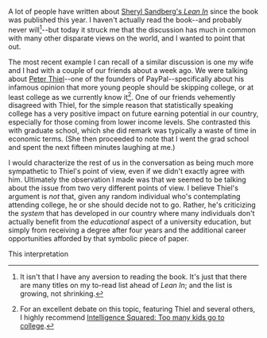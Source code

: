 A lot of people have written about [Sheryl Sandberg's *Lean In*](http://www.amazon.com/Lean-In-Women-Work-Will/dp/0385349947/) since the book was published this year. I haven't actually read the book--and probably never will[^probably-will-not-read]--but today it struck me that the discussion has much in common with many other disparate views on the world, and I wanted to point that out.

The most recent example I can recall of a similar discussion is one my wife and I had with a couple of our friends about a week ago. We were talking about [Peter Thiel](http://en.wikipedia.org/wiki/Peter_Thiel)--one of the founders of PayPal--specifically about his infamous opinion that more young people should be skipping college, or at least college as we currently know it[^intelligence-squared]. One of our friends vehemently disagreed with Thiel, for the simple reason that statistically speaking college has a very positive impact on future earning potential in our country, especially for those coming from lower income levels. She contrasted this with graduate school, which she did remark was typically a waste of time in economic terms. (She then proceeded to note that I went the grad school and spent the next fifteen minutes laughing at me.)

I would characterize the rest of us in the conversation as being much more sympathetic to Thiel's point of view, even if we didn't exactly agree with him. Ultimately the observation I made was that we seemed to be talking about the issue from two very different points of view. I believe Thiel's argument is *not* that, given any random individual who's contemplating attending college, he or she should decide not to go. Rather, he's criticizing the *system* that has developed in our country where many individuals don't actually benefit from the *educational* aspect of a university education, but simply from receiving a degree after four years and the additional career opportunities afforded by that symbolic piece of paper.

This interpretation 

[^probably-will-not-read]: It isn't that I have any aversion to reading the book. It's just that there are many titles on my to-read list ahead of *Lean In*; and the list is growing, not shrinking.

[^intelligence-squared]: For an excellent debate on this topic, featuring Thiel and several others, I highly recommend [Intelligence Squared: Too many kids go to college](http://intelligencesquaredus.org/debates/past-debates/item/550-too-many-kids-go-to-college-our-first-debate-in-chicago).
